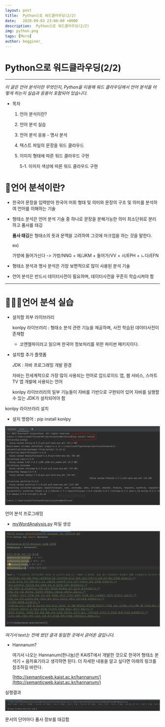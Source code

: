 ```yaml
---
layout: post
title:  Python으로 워드클라우딩(2/2)
date:   2020-09-03 23:00:00 +0000
description:  Python으로 워드클라우딩(2/2)
img: python.png
tags: [More]
author: begginer_
---
```


# Python으로 워드클라우딩(2/2)

---

 *이 글은 언어 분석이란 무엇인지, Python을 이용해 워드 클라우딩에서 언어 분석을 어떻게 하는지 실습과 응용이 포함되어 있습니다.*

- 목차
    1. 언어 분석이란?
    2. 언어 분석 실습
    3. 언어 분석 응용 - 명사 분석
    4. 텍스트 파일의 문장을 워드 클라우드
    5. 이미지 형태에 따른 워드 클라우드 구현

        5-1. 이미지 색상에 따른 워드 클라우드 구현

# 🤔언어 분석이란?

- 한국어 문장을 입력받아 한국어 어휘 형태 및 의미와 문장의 구조 및 의미를 분석하여 언어를 이해하는 기술
- 형태소 분석은 언어 분석 기술 중 하나로 문장을 분해가능한 의미 최소단위로 분리하고 품사를 태깅

    **품사 태깅**은 형태소의 뜻과 문맥을 고려하여 그것에 마크업을 하는 것을 말한다.

    ex)

    가방에 들어가신다 -> 가방/NNG + 에/JKM + 들어가/VV + 시/EPH + ㄴ다/EFN

- 형태소 분석과 명사 분석은 가장 보편적으로 많이 사용된 분석 기술
- 언어 분석은 반드시 데이터사전이 필요하며, 데이터사전을 꾸준히 학습시켜야 함

---

# 👩🏻‍💻언어 분석 실습

- 설치할 외부 라이브러리

    konlpy 라이브러리 : 형태소 분석 관련 기능을 제공하며, 사전 학습된 데이터사전이 존재함

    - 코엔엘파이라고 읽으며 한국어 정보처리를 위한 파이썬 패키지이다.

- 설치할 추가 플랫폼

    JDK : 자바 프로그래밍 개발 환경

    자바는 전세계적으로 가장 많이 사용되는 언어로 압드로이드 앱, 웹 서비스, 스마트 TV 앱 개발에 사용되는 언어

    konlpy 라이브러리의 일부 기능들이 자바를 기반으로 구현되어 있어 자바를 실행할 수 있는 JDK가 설치되어야 함

konlpy 라이브러리 설치

- 설치 명령어 : pip install konlpy

<center><img src="/assets/img/python2/01.png"></center>

언어 분석 프로그래밍

- [myWordAnalysis.py](http://mywordanalysis.py) 파일 생성

<center><img src="/assets/img/python2/02.png"></center>

*여기서 text는 전에 썼던 글과 동일한 곳에서 긁어온 글입니다.*


- Hannanum?

    여기서 나오는 Hannanum(한나눔)은 KAIST에서 개발한 것으로 한국어 형태소 분석기 + 음차표기라고 생각하면 된다. 더 자세한 내용을 알고 싶다면 아래의 링크를 참조하길 바란다.
	
    [http://semanticweb.kaist.ac.kr/hannanum/](http://semanticweb.kaist.ac.kr/hannanum/)

실행결과

<center><img src="/assets/img/python2/03.png"></center>

문서의 단어마다 품사 정보를 태깅함
